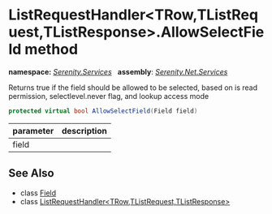 # ListRequestHandler&lt;TRow,TListRequest,TListResponse&gt;.AllowSelectField method
**namespace:** *[Serenity.Services](../../README.md#serenity.services-namespace)*   **assembly**: *[Serenity.Net.Services](../../README.md)*

Returns true if the field should be allowed to be selected, based on is read permission, selectlevel.never flag, and lookup access mode

```csharp
protected virtual bool AllowSelectField(Field field)
```

| parameter | description |
| --- | --- |
| field |  |

## See Also

* class [Field](../Serenity.Net.Entity/../../Serenity.Data/Field.md)
* class [ListRequestHandler&lt;TRow,TListRequest,TListResponse&gt;](../ListRequestHandler-3.md)